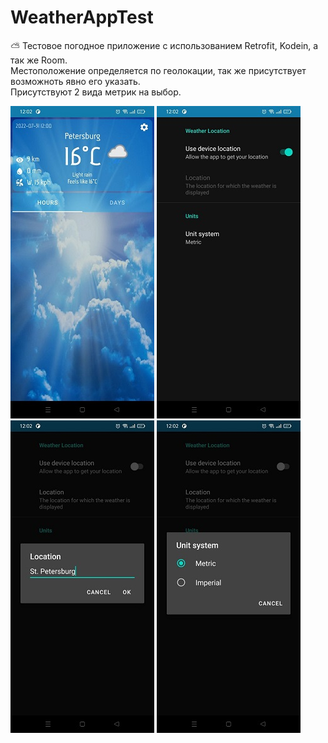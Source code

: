 # WeatherAppTest
⛅  Тестовое погодное приложение с использованием Retrofit, Kodein, а так же Room.  
Местоположение определяется по геолокации, так же присутствует возможноть явно его указать.  
Присутствуют 2 вида метрик на выбор.

![Скриншот приложения](https://github.com/FrikoGad/WeatherAppTest/raw/master/screenshots/1.jpg)  ![Скриншот приложения](https://github.com/FrikoGad/WeatherAppTest/raw/master/screenshots/2.jpg)  ![Скриншот приложения](https://github.com/FrikoGad/WeatherAppTest/raw/master/screenshots/3.jpg)  ![Скриншот приложения](https://github.com/FrikoGad/WeatherAppTest/raw/master/screenshots/4.jpg) 

